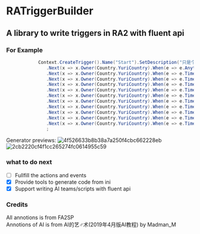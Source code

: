 # RATriggerBuilder
## A library to write triggers in RA2 with fluent api
### For Example
```c#
            Context.CreateTrigger().Name("Start").SetDescription("只是个注释").Owner(Country.YuriCountry).When(e => e.Anything()).Then(a => a.DisablePlayerControl().DisableSelf())
               .Next(x => x.Owner(Country.YuriCountry).When(e => e.Anything()).Then(a => a.DisableSelf().PlayEva(Eva.EVA_EstablishBattlefieldControl.ToString())))
               .Next(x => x.Owner(Country.YuriCountry).When(e => e.TimeElapse(5)).Then(a => a.TriggerText("Mission:yr01umd1").DisableSelf()))
               .Next(x => x.Owner(Country.YuriCountry).When(e => e.TimeElapse(10)).Then(a => a.RevealWayPoint(365).MoveViewTo(ViewMoveSpeed.Normal, 365).DisableSelf()))
               .Next(x => x.Owner(Country.YuriCountry).When(e => e.TimeElapse(10)).Then(a => a.TriggerText("Mission:yr01umd2").DisableSelf()))
               .Next(x => x.Owner(Country.YuriCountry).When(e => e.TimeElapse(20)).Then(a => a.RevealWayPoint(307).MoveViewTo(ViewMoveSpeed.Normal, 307)).Then(a => a.DisableSelf()))
               .Next(x => x.Owner(Country.YuriCountry).When(e => e.TimeElapse(10)).Then(a => a.TriggerText("Mission:yr01umd3").DisableSelf()))
               .Next(x => x.Owner(Country.YuriCountry).When(e => e.TimeElapse(10)).Then(a => a.RevealWayPoint(62).MoveViewTo(ViewMoveSpeed.Normal, 59).DisableSelf()))
               .Next(x => x.Owner(Country.YuriCountry).When(e => e.TimeElapse(10)).Then(a => a.Reinforcements("01000032").Reinforcements("01000033").PlayEva(Eva.EVA_ReinforcementsHaveArrived.ToString()).DisableSelf()))
               .Next(x => x.Owner(Country.YuriCountry).When(e => e.TimeElapse(10)).Then(a => a.TriggerText("Mission:yr01umd4").DisableSelf()))
               .Next(x => x.Owner(Country.YuriCountry).When(e => e.TimeElapse(10)).Then(a => a.TriggerText("Mission:yr01umd5").DisableSelf()))
               .Next(x => x.Owner(Country.YuriCountry).When(e => e.TimeElapse(10)).Then(a => a.PlayEva(Eva.EVA_BattleControlTerminated.ToString()).DisableSelf().EnablePlayerControl()))
               ;
```

Generator previews:
![4f526633b8b38a7a250f4cbc662228eb](https://github.com/user-attachments/assets/b7552808-88f7-4100-99ba-909d951c83a2)
![2cb2220cf4f1cc265274fc0614955c59](https://github.com/user-attachments/assets/11890bfb-f2df-46da-82c3-1d073249055b)

### what to do next
- [ ] Fullfill the actions and events
- [x] Provide tools to generate code from ini
- [x] Support writing AI teams/scripts with fluent api

### Credits
All annotions is from FA2SP  
Annotions of AI is from AI的艺♂术(2019年4月版AI教程) by Madman_M
